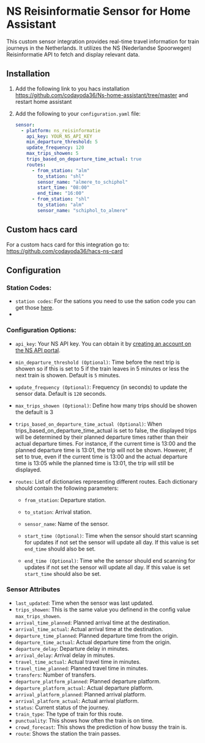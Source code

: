 # NS Reisinformatie Sensor for Home Assistant

This custom sensor integration provides real-time travel information for train journeys in the Netherlands. It utilizes the NS (Nederlandse Spoorwegen) Reisinformatie API to fetch and display relevant data.

## Installation

1. Add the following link to you hacs installation https://github.com/codayoda36/Ns-home-assistant/tree/master and restart home assistant 

2. Add the following to your `configuration.yaml` file:

    ```yaml
    sensor:
      - platform: ns_reisinformatie
        api_key: YOUR_NS_API_KEY
        min_departure_threshold: 5
        update_frequency: 120
        max_trips_showen: 5
        trips_based_on_departure_time_actual: true
        routes:
          - from_station: "alm"
            to_station: "shl"
            sensor_name: "almere_to_schiphol"
            start_time: "08:00"
            end_time: "16:00"
          - from_station: "shl"
            to_station: "alm"
            sensor_name: "schiphol_to_almere"
    ```

## Custom hacs card
For a custom hacs card for this integration go to: https://github.com/codayoda36/hacs-ns-card
## Configuration

### Station Codes:
- `station codes`: For the sations you need to use the sation code you can get those [here](https://nl.wikipedia.org/wiki/Lijst_van_spoorwegstations_in_Nederland).
- 
### Configuration Options:

- `api_key`: Your NS API key. You can obtain it by [creating an account on the NS API portal](https://apiportal.ns.nl/).
- `min_departure_threshold (Optional)`: Time before the next trip is showen so if this is set to 5 if the train leaves in 5 minutes or less the next train is showen. Default is `5` minutes.
- `update_frequency (Optional)`: Frequency (in seconds) to update the sensor data. Default is `120` seconds.
- `max_trips_showen (Optional)`: Define how many trips should be showen the default is 3
- `trips_based_on_departure_time_actual (Optional)`: When trips_based_on_departure_time_actual is set to false, the displayed trips will be determined by their planned departure times rather than their actual departure times. For instance, if the current time is 13:00 and the planned departure time is 13:01, the trip will not be shown. However, if set to true, even if the current time is 13:00 and the actual departure time is 13:05 while the planned time is 13:01, the trip will still be displayed.
- `routes`: List of dictionaries representing different routes. Each dictionary should contain the following parameters:

  - `from_station`: Departure station.
  
  - `to_station`: Arrival station.
  
  - `sensor_name`: Name of the sensor.

  - `start_time (Optional)`: Time when the sensor should start scanning for updates if not set the sensor will update all 
   day. If this value is set `end_time` should also be set.
    
  - `end_time (Optional)`: Time whe the sensor should end scanning for updates if not set the sensor will update all day. 
  If this value is set `start_time` should also be set.
 
### Sensor Attributes
- `last_updated`: Time when the sensor was last updated.
- `trips_showen`: This is the same value you definend in the config value `max_trips_showen`.
- `arrival_time_planned`: Planned arrival time at the destination.
- `arrival_time_actual`: Actual arrival time at the destination.
- `departure_time_planned`: Planned departure time from the origin.
- `departure_time_actual`: Actual departure time from the origin.
- `departure_delay`: Departure delay in minutes.
- `arrival_delay`: Arrival delay in minutes.
- `travel_time_actual`: Actual travel time in minutes.
- `travel_time_planned`: Planned travel time in minutes.
- `transfers`: Number of transfers.
- `departure_platform_planned`: Planned departure platform.
- `departure_platform_actual`: Actual departure platform.
- `arrival_platform_planned`: Planned arrival platform.
- `arrival_platform_actual`: Actual arrival platform.
- `status`: Current status of the journey.
- `train_type`: The type of train for this route.
- `punctuality`: This shows how often the train is on time.
- `crowd_forecast`: This shows the prediction of how bussy the train is.
- `route`: Shows the station the train passes.
